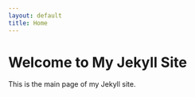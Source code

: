 ```yaml
---
layout: default
title: Home
---
```


# Welcome to My Jekyll Site

This is the main page of my Jekyll site.
